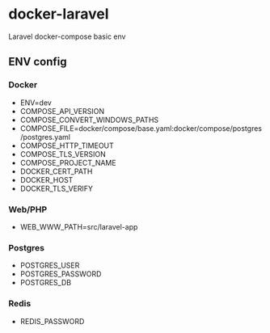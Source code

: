 # docker-laravel
Laravel docker-compose basic env

## ENV config

### Docker

- ENV=dev
- COMPOSE_API_VERSION
- COMPOSE_CONVERT_WINDOWS_PATHS
- COMPOSE_FILE=docker/compose/base.yaml:docker/compose/postgres/postgres.yaml
- COMPOSE_HTTP_TIMEOUT
- COMPOSE_TLS_VERSION
- COMPOSE_PROJECT_NAME
- DOCKER_CERT_PATH
- DOCKER_HOST
- DOCKER_TLS_VERIFY

### Web/PHP

- WEB_WWW_PATH=src/laravel-app

### Postgres

- POSTGRES_USER
- POSTGRES_PASSWORD
- POSTGRES_DB

### Redis

- REDIS_PASSWORD